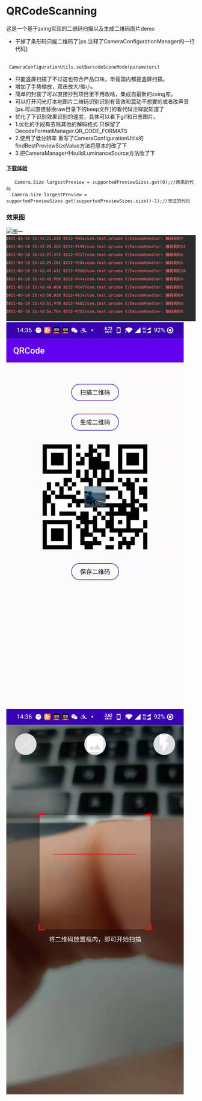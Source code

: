 # QRCodeScanning
这是一个基于zxing实现的二维码扫描以及生成二维码图片demo
* 干掉了条形码只能二维码了[ps.注释了CameraConfigurationManager的一行代码]
```

 CameraConfigurationUtils.setBarcodeSceneMode(parameters)  
```
 
* 只能竖屏扫描了不过这也符合产品口味，毕竟国内都是竖屏扫描。
* 增加了手势缩放，双击放大/缩小。
* 简单的封装了可以直接抄到项目里不用改啥，集成自最新的zxing库。
* 可以打开闪光灯本地图片二维码识别识别有音效和震动不想要的或者改声音[ps.可以直接替换raw目录下的beep文件]的看代码注释就知道了
* 优化了下识别效果识别的速度，具体可以看下gif和日志图片。
* 1.优化的手段有去除其他的解码格式 只保留了DecodeFormatManager.QR_CODE_FORMATS
* 2.使用了低分辨率 重写了CameraConfigurationUtils的findBestPreviewSizeValue方法将原本的改了下
* 3.把CameraManager中buildLuminanceSource方法改了下

#### [下载体验](https://github.com/SanYueSI/QRCodeScanning/releases/download/v1.0.0/app-debug.apk)
```
   Camera.Size largestPreview = supportedPreviewSizes.get(0);//原来的代码
  Camera.Size largestPreview = supportedPreviewSizes.get(supportedPreviewSizes.size()-1);//改过的代码

```
### 效果图
![图一](https://github.com/SanYueSI/QRCodeScanning/blob/main/4i4jr-q0obx.gif)
![图一](https://github.com/SanYueSI/QRCodeScanning/blob/main/461615362301_.pic_hd.jpg)
![图一](https://github.com/SanYueSI/QRCodeScanning/blob/main/451615271804_.pic.jpg)
![图二](https://github.com/SanYueSI/QRCodeScanning/blob/main/441615271803_.pic.jpg)
